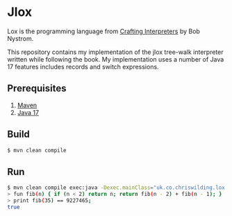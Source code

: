 # Jlox

Lox is the programming language from [Crafting Interpreters](https://craftinginterpreters.com) by Bob Nystrom.

This repository contains my implementation of the jlox tree-walk interpreter written while following the book. My implementation uses a number of Java 17 features includes records and switch expressions.

## Prerequisites

1. [Maven](https://maven.apache.org/install.html)
1. [Java 17](https://www.oracle.com/java/technologies/downloads/)

## Build

```sh
$ mvn clean compile
```

## Run

```sh
$ mvn clean compile exec:java -Dexec.mainClass="uk.co.chriswilding.lox.Lox"
> fun fib(n) { if (n < 2) return n; return fib(n - 2) + fib(n - 1); }
> print fib(35) == 9227465;
true
```
